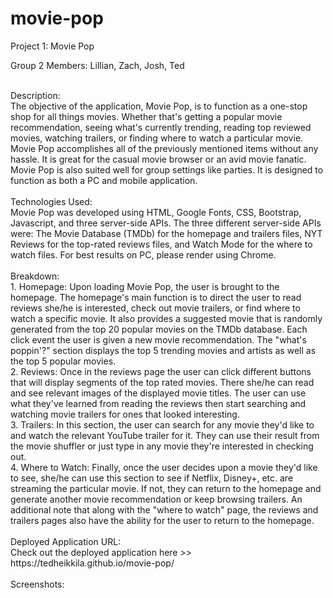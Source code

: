 # movie-pop

Project 1: Movie Pop
<br>

Group 2 Members: Lillian, Zach, Josh, Ted

<br>
Description:
<br>
The objective of the application, Movie Pop, is to function as a one-stop shop for all things movies. Whether that's getting a popular movie recommendation, seeing what's currently trending, reading top reviewed movies, watching trailers, or finding where to watch a particular movie. Movie Pop accomplishes all of the previously mentioned items without any hassle. It is great for the casual movie browser or an avid movie fanatic. Movie Pop is also suited well for group settings like parties. It is designed to function as both a PC and mobile application. <br>

<br>
Technologies Used:
<br>
Movie Pop was developed using HTML, Google Fonts, CSS, Bootstrap, Javascript, and three server-side APIs. The three different server-side APIs were: The Movie Database (TMDb) for the homepage and trailers files, NYT Reviews for the top-rated reviews files, and Watch Mode for the where to watch files. For best results on PC, please render using Chrome. <br>

<br>
Breakdown:
<br>
1. Homepage: Upon loading Movie Pop, the user is brought to the homepage. The homepage's main function is to direct the user to read reviews she/he is interested, check out movie trailers, or find where to watch a specific movie. It also provides a suggested movie that is randomly generated from the top 20 popular movies on the TMDb database. Each click event the user is given a new movie recommendation. The "what's poppin'?" section displays the top 5 trending movies and artists as well as the top 5 popular movies.<br>
2. Reviews: Once in the reviews page the user can click different buttons that will display segments of the top rated movies. There she/he can read and see relevant images of the displayed movie titles. The user can use what they've learned from reading the reviews then start searching and watching movie trailers for ones that looked interesting. <br>
3. Trailers: In this section, the user can search for any movie they'd like to and watch the relevant YouTube trailer for it. They can use their result from the movie shuffler or just type in any movie they're interested in checking out. <br>
4. Where to Watch: Finally, once the user decides upon a movie they'd like to see, she/he can use this section to see if Netflix, Disney+, etc. are streaming the particular movie. If not, they can return to the homepage and generate another movie recommendation or keep browsing trailers. An additional note that along with the "where to watch" page, the reviews and trailers pages also have the ability for the user to return to the homepage. <br>

<br>
Deployed Application URL:<br>
Check out the deployed application here >>  https://tedheikkila.github.io/movie-pop/<br>

<br>
Screenshots:
<br>




